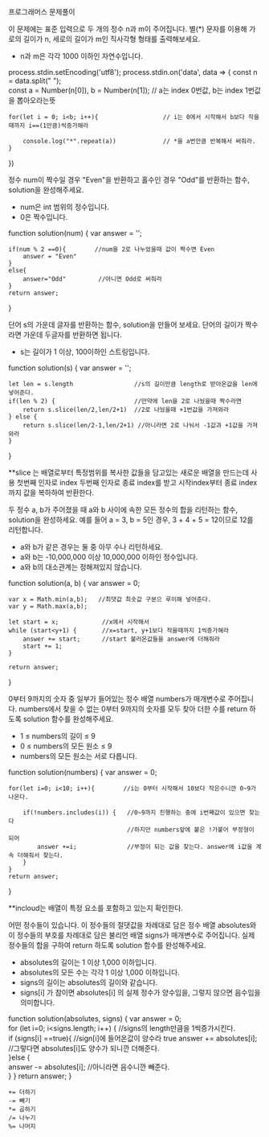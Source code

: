 프로그래머스 문제풀이


이 문제에는 표준 입력으로 두 개의 정수 n과 m이 주어집니다.
별(*) 문자를 이용해 가로의 길이가 n, 세로의 길이가 m인 직사각형 형태를 출력해보세요.

* n과 m은 각각 1000 이하인 자연수입니다.

process.stdin.setEncoding('utf8');
process.stdin.on('data', data => {
    const n = data.split(" ");                
    const a = Number(n[0]), b = Number(n[1]);  // a는 index 0번값, b는 index 1번값을 뽑아오라는뜻
    
    for(let i = 0; i<b; i++){                  // i는 0에서 시작해서 b보다 작을때까지 i==(1만큼)씩증가해라
        
        console.log("*".repeat(a))             // *을 a번만큼 반복해서 써줘라.
    }
})


정수 num이 짝수일 경우 "Even"을 반환하고 홀수인 경우 "Odd"를 반환하는 함수, solution을 완성해주세요.
* num은 int 범위의 정수입니다.
* 0은 짝수입니다.

function solution(num) {
    var answer = '';
    
    if(num % 2 ==0){        //num을 2로 나누었을때 값이 짝수면 Even
        answer = "Even"
    }
    else{
        answer="Odd"         //아니면 Odd로 써줘라
    }
    return answer;
}

단어 s의 가운데 글자를 반환하는 함수, solution을 만들어 보세요. 단어의 길이가 짝수라면 가운데 두글자를 반환하면 됩니다.

* s는 길이가 1 이상, 100이하인 스트링입니다.

function solution(s) {
    var answer = '';
    
    let len = s.length                 //s의 길이만큼 length로 받아온값을 len에 넣어준다.
    if(len % 2) {                      //만약에 len을 2로 나눴을때 짝수라면
        return s.slice(len/2,len/2+1)  //2로 나눴을때 +1번값을 가져와라
    } else {
        return s.slice(len/2-1,len/2+1) //아니라면 2로 나눠서 -1값과 +1값을 가져와라
    }
}

**slice 는 배열로부터 특정범위를 복사한 값들을 담고있는 새로운 배열을 만드는데 사용
  첫번째 인자로 index 두번째 인자로 종료 index를 받고 시작index부터 종료 index까지 값을 복하하여 반환한다.
  
  
 두 정수 a, b가 주어졌을 때 a와 b 사이에 속한 모든 정수의 합을 리턴하는 함수, solution을 완성하세요.
  예를 들어 a = 3, b = 5인 경우, 3 + 4 + 5 = 12이므로 12를 리턴합니다.
 
* a와 b가 같은 경우는 둘 중 아무 수나 리턴하세요.
* a와 b는 -10,000,000 이상 10,000,000 이하인 정수입니다.
* a와 b의 대소관계는 정해져있지 않습니다.


function solution(a, b) {
    var answer = 0;
    
    var x = Math.min(a,b);   //최댓값 최솟값 구분으 루이해 넣어준다.
    var y = Math.max(a,b); 
    
    let start = x;            //x에서 시작해서
    while (start<y+1) {       //x=start, y+1보다 작을때까지 1씩증가해라
        answer += start;      //start 불러온값들을 answer에 더해줘라
        start += 1;           
    }
    
    return answer;
}

0부터 9까지의 숫자 중 일부가 들어있는 정수 배열 numbers가 매개변수로 주어집니다. 
numbers에서 찾을 수 없는 0부터 9까지의 숫자를 모두 찾아 더한 수를 return 하도록 solution 함수를 완성해주세요.

* 1 ≤ numbers의 길이 ≤ 9
* 0 ≤ numbers의 모든 원소 ≤ 9
* numbers의 모든 원소는 서로 다릅니다.

function solution(numbers) {
    var answer = 0;
    
    for(let i=0; i<10; i++){        //i는 0부터 시작해서 10보다 작은수니깐 0~9가 나온다.
        
        if(!numbers.includes(i)) {   //0~9까지 진행하는 중에 i번째값이 있으면 찾는다
                                     //하지만 numbers앞에 붙은 !가붙어 부정형이 되어
            answer +=i;              //부정이 되는 값을 찾는다. answer에 i값을 계속 더해줘서 찾는다.
        }
    }
    return answer;
}

**incloud는 배열이 특정 요소를 포함하고 있는지 확인한다.



어떤 정수들이 있습니다. 이 정수들의 절댓값을 차례대로 담은 정수 배열 absolutes와 이 정수들의 부호를 차례대로 담은 불리언 
배열 signs가 매개변수로 주어집니다. 실제 정수들의 합을 구하여 return 하도록 solution 함수를 완성해주세요.

* absolutes의 길이는 1 이상 1,000 이하입니다.
* absolutes의 모든 수는 각각 1 이상 1,000 이하입니다.
* signs의 길이는 absolutes의 길이와 같습니다.
* signs[i] 가 참이면 absolutes[i] 의 실제 정수가 양수임을, 그렇지 않으면 음수임을 의미합니다.

function solution(absolutes, signs) {
    var answer = 0;    
    for (let i=0; i<signs.length; i++) {         //signs의 length만큼을 1씩증가시킨다.           
        if (signs[i] ==true){                    //sign[i]에 들어온값이 양수라 true
            answer += absolutes[i];              //그렇다면 absolutes[i]도 양수가 되니깐 더해준다.              
            }else {                
                answer -= absolutes[i];           //아니라면 음수니깐 빼준다.                   
            }
    }
    return answer;
}

    += 더하기
    -= 빼기
    *= 곱하기
    /= 나누기
    %= 나머지
